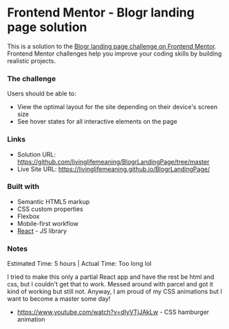# Frontend Mentor - Blogr landing page solution

This is a solution to the [Blogr landing page challenge on Frontend Mentor](https://www.frontendmentor.io/challenges/blogr-landing-page-EX2RLAApP). Frontend Mentor challenges help you improve your coding skills by building realistic projects. 

### The challenge

Users should be able to:

- View the optimal layout for the site depending on their device's screen size
- See hover states for all interactive elements on the page

### Links

- Solution URL: https://github.com/livinglifemeaning/BlogrLandingPage/tree/master
- Live Site URL: https://livinglifemeaning.github.io/BlogrLandingPage/


### Built with

- Semantic HTML5 markup
- CSS custom properties
- Flexbox
- Mobile-first workflow
- [React](https://reactjs.org/) - JS library



### Notes
Estimated Time: 5 hours | Actual Time: Too long lol

I tried to make this only a partial React app and have the rest be html and css, but I couldn't get that to work. Messed around with parcel and got it kind of working but still not. Anyway, I am proud of my CSS animations but I want to become a master some day!

- https://www.youtube.com/watch?v=dIyVTjJAkLw - CSS hamburger animation
